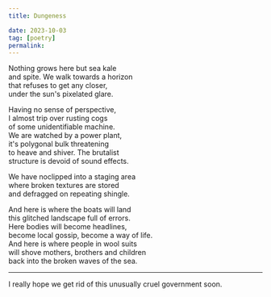 ```yaml
---
title: Dungeness

date: 2023-10-03
tag: [poetry]
permalink:
---
```


Nothing grows here but sea kale   
and spite. We walk towards a horizon  
that refuses to get any closer,   
under the sun's pixelated glare.   

Having no sense of perspective,  
I almost trip over rusting cogs  
of some unidentifiable machine.  
We are watched by a power plant,   
it's polygonal bulk threatening  
to heave and shiver. The brutalist   
structure is devoid of sound effects.  

We have noclipped into a staging area  
where broken textures are stored  
and defragged on repeating shingle.  

And here is where the boats will land  
this glitched landscape full of errors.  
Here bodies will become headlines,  
become local gossip, become a way of life.  
And here is where people in wool suits   
will shove mothers, brothers and children  
back into the broken waves of the sea.   

---

I really hope we get rid of this unusually cruel government soon. 

